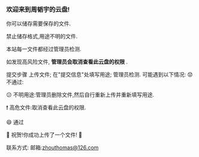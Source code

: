 ### **欢迎来到周韬宇的云盘!**
你可以储存需要保存的文件.

禁止储存格式,用途不明的文件.

本站每一文件都经过管理员检测.

如发现高风险文件, **管理员会取消查看此云盘的权限** .

提交步骤
    上传文件;
    在"提交信息"处填写用途;
    管理员检测.
可能遇到以下情况: :worried: 不通过:

:confused: 不明用途:管理员删除文件,然后自行重新上传并重新填写用途.

:exclamation: 高危文件:取消查看此云盘的权限.

:smile: 通过

🎉  祝贺!你成功上传了一个文件! 🎉 

联系方式:
邮箱:zhouthomas@126.com
